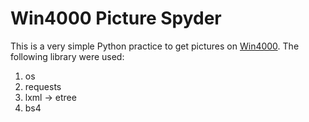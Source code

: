 # Win4000 Picture Spyder
This is a very simple Python practice to get pictures on [Win4000](http://www.win4000.com/).
The following library were used:
1. os
2. requests
3. lxml -> etree
4. bs4